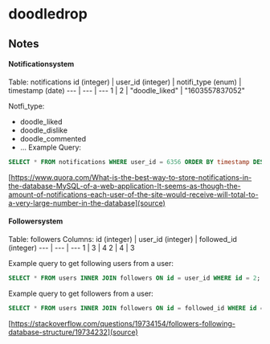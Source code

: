 # doodledrop 

## Notes

#### Notificationsystem
Table: notifications
id (integer) | user_id (integer)  | notifi_type (enum) | timestamp (date)
--- | --- | ---
1 | 2 | "doodle_liked" | "1603557837052"

Notfi_type: 
- doodle_liked 
- doodle_dislike 
- doodle_commented
- ...
Example Query: 
```sql
SELECT * FROM notifications WHERE user_id = 6356 ORDER BY timestamp DESC;
```

[https://www.quora.com/What-is-the-best-way-to-store-notifications-in-the-database-MySQL-of-a-web-application-It-seems-as-though-the-amount-of-notifications-each-user-of-the-site-would-receive-will-total-to-a-very-large-number-in-the-database](source)

#### Followersystem
Table: followers
Columns: 
id (integer) | user_id (integer) | followed_id (integer)
--- | --- | ---
1 | 3 | 4
2 | 4 | 3

Example query to get following users from a user: 
```sql
SELECT * FROM users INNER JOIN followers ON id = user_id WHERE id = 2;
```
Example query to get followers from a user: 
```sql
SELECT * FROM users INNER JOIN followers ON id = followed_id WHERE id = 2;
```
[https://stackoverflow.com/questions/19734154/followers-following-database-structure/19734232](source)


